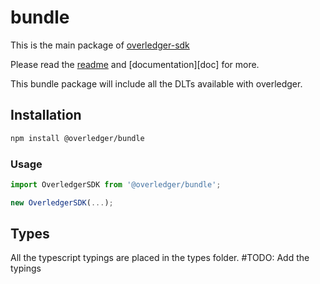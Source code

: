 # bundle

This is the main package of [overledger-sdk][repo]

Please read the [readme][repo] and [documentation][doc] for more.

This bundle package will include all the DLTs available with overledger.

## Installation

```bash
npm install @overledger/bundle
```

### Usage

```js 
import OverledgerSDK from '@overledger/bundle';

new OverledgerSDK(...);
```

## Types 

All the typescript typings are placed in the types folder. 
#TODO: Add the typings

[docs]: https://github.com/quantnetwork/overledger-sdk-javascript/blob/master/README.md
[repo]: https://github.com/quantnetwork/overledger-sdk-javascript
